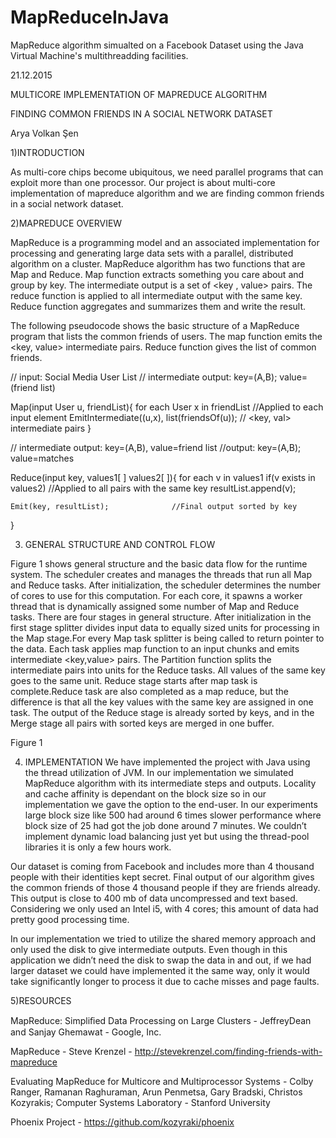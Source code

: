 # MapReduceInJava

MapReduce algorithm simualted on a Facebook Dataset using the Java Virtual Machine's multithreadding facilities.

21.12.2015

MULTICORE IMPLEMENTATION OF MAPREDUCE ALGORITHM

FINDING COMMON FRIENDS IN A SOCIAL NETWORK DATASET

Arya Volkan Şen

1)INTRODUCTION

As multi-core chips become ubiquitous, we need parallel programs that can exploit more than one processor. Our project is about multi-core implementation of mapreduce algorithm and we are finding common friends in a social network dataset.

2)MAPREDUCE OVERVIEW
	
MapReduce is a programming model and an associated implementation for processing and generating large data sets with a parallel, distributed algorithm on a cluster. MapReduce algorithm has two functions that are Map and Reduce. Map function extracts something you care about and group by key. The intermediate output is a set of <key , value> pairs. The reduce function is applied to all intermediate output with the same key. Reduce function aggregates and summarizes them and write the result.

The following pseudocode shows the basic structure of a MapReduce program that lists the common friends of users. The map function emits the <key, value> intermediate pairs. Reduce function gives the list of common friends. 

// input: Social Media User List
// intermediate output: key=(A,B); value=(friend list)

Map(input User u, friendList){ 
	for each User x in friendList 		//Applied to each input element
		EmitIntermediate((u,x), list(friendsOf(u));	// <key, val> intermediate pairs
}

// intermediate output: key=(A,B), value=friend list
//output: key=(A,B); value=matches

Reduce(input key, values1[ ] values2[ ]){
	for each v in values1
		if(v exists in values2)			//Applied to all pairs with the same key
			resultList.append(v);
	
	Emit(key, resultList);				//Final output sorted by key
}


3) GENERAL STRUCTURE AND CONTROL FLOW

Figure 1 shows general structure and the basic data flow for the runtime system.
The scheduler creates and manages the threads that run all Map and Reduce tasks. After initialization, the scheduler determines the number of cores to use for this computation. For each core, it spawns a worker thread that is dynamically assigned some number of Map and Reduce tasks. There are four stages in general structure. After initialization in the first stage splitter divides input data to equally sized units for processing in the Map stage.For every Map task splitter is being called to return pointer to the data. Each task applies map function to an input chunks and emits intermediate <key,value> pairs. The Partition function splits the intermediate pairs into units for the Reduce tasks. All values of the same key goes to the same unit. Reduce stage starts after map task is complete.Reduce task are also completed as a map reduce, but the difference is that all the key values with the same key are assigned in one task. The output of the Reduce stage is already sorted by keys, and in the Merge stage all pairs with sorted keys are merged in one buffer.


Figure 1

4) IMPLEMENTATION
We have implemented the project with Java using the thread utilization of JVM. In our implementation we simulated MapReduce algorithm with its intermediate steps and outputs. Locality and cache affinity is dependant on the block size so in our implementation we gave the option to the end-user. In our experiments large block size like 500 had around 6 times slower performance where block size of 25 had got the job done around 7 minutes. We couldn’t implement dynamic load balancing just yet but using the thread-pool libraries it is only a few hours work. 
	

Our dataset is coming from Facebook and includes more than 4 thousand people with their identities kept secret. Final output of our algorithm gives the common friends of those 4 thousand people if they are friends already. This output is close to 400 mb of data uncompressed and text based. Considering we only used an Intel i5, with 4 cores; this amount of data had pretty good processing time.

In our implementation we tried to utilize the shared memory approach and only used the disk to give intermediate outputs. Even though in this application we didn’t need the disk to swap the data in and out, if we had larger dataset we could have implemented it the same way, only it would take significantly longer to process it due to cache misses and page faults.

5)RESOURCES

MapReduce: Simpliﬁed Data Processing on Large Clusters - JeffreyDean and Sanjay Ghemawat - Google, Inc.

MapReduce - Steve Krenzel - http://stevekrenzel.com/finding-friends-with-mapreduce

Evaluating MapReduce for Multicore and Multiprocessor Systems - Colby Ranger, Ramanan Raghuraman, Arun Penmetsa, Gary Bradski, Christos Kozyrakis; Computer Systems Laboratory - Stanford University

Phoenix Project - https://github.com/kozyraki/phoenix

